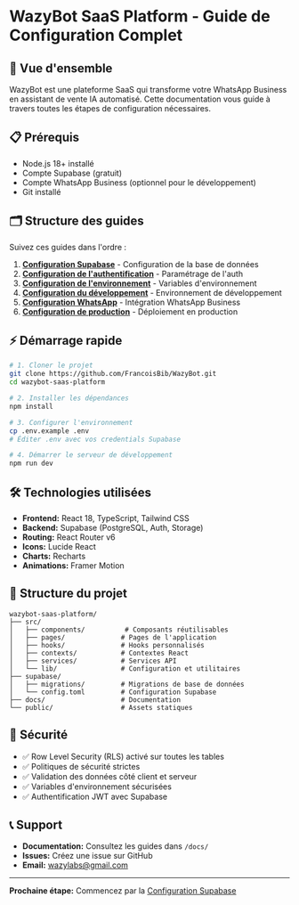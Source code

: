 # WazyBot SaaS Platform - Guide de Configuration Complet

## 🚀 Vue d'ensemble

WazyBot est une plateforme SaaS qui transforme votre WhatsApp Business en assistant de vente IA automatisé. Cette documentation vous guide à travers toutes les étapes de configuration nécessaires.

## 📋 Prérequis

- Node.js 18+ installé
- Compte Supabase (gratuit)
- Compte WhatsApp Business (optionnel pour le développement)
- Git installé

## 🗂️ Structure des guides

Suivez ces guides dans l'ordre :

1. **[Configuration Supabase](./docs/01-SUPABASE-SETUP.md)** - Configuration de la base de données
2. **[Configuration de l'authentification](./docs/02-AUTH-SETUP.md)** - Paramétrage de l'auth
3. **[Configuration de l'environnement](./docs/03-ENV-SETUP.md)** - Variables d'environnement
4. **[Configuration du développement](./docs/04-DEV-SETUP.md)** - Environnement de développement
5. **[Configuration WhatsApp](./docs/05-WHATSAPP-SETUP.md)** - Intégration WhatsApp Business
6. **[Configuration de production](./docs/06-PRODUCTION-SETUP.md)** - Déploiement en production

## ⚡ Démarrage rapide

```bash
# 1. Cloner le projet
git clone https://github.com/FrancoisBib/WazyBot.git
cd wazybot-saas-platform

# 2. Installer les dépendances
npm install

# 3. Configurer l'environnement
cp .env.example .env
# Éditer .env avec vos credentials Supabase

# 4. Démarrer le serveur de développement
npm run dev
```

## 🛠️ Technologies utilisées

- **Frontend:** React 18, TypeScript, Tailwind CSS
- **Backend:** Supabase (PostgreSQL, Auth, Storage)
- **Routing:** React Router v6
- **Icons:** Lucide React
- **Charts:** Recharts
- **Animations:** Framer Motion

## 📁 Structure du projet

```
wazybot-saas-platform/
├── src/
│   ├── components/          # Composants réutilisables
│   ├── pages/              # Pages de l'application
│   ├── hooks/              # Hooks personnalisés
│   ├── contexts/           # Contextes React
│   ├── services/           # Services API
│   └── lib/                # Configuration et utilitaires
├── supabase/
│   ├── migrations/         # Migrations de base de données
│   └── config.toml         # Configuration Supabase
├── docs/                   # Documentation
└── public/                 # Assets statiques
```

## 🔐 Sécurité

- ✅ Row Level Security (RLS) activé sur toutes les tables
- ✅ Politiques de sécurité strictes
- ✅ Validation des données côté client et serveur
- ✅ Variables d'environnement sécurisées
- ✅ Authentification JWT avec Supabase

## 📞 Support

- **Documentation:** Consultez les guides dans `/docs/`
- **Issues:** Créez une issue sur GitHub
- **Email:** wazylabs@gmail.com

---

**Prochaine étape:** Commencez par la [Configuration Supabase](./docs/01-SUPABASE-SETUP.md)
